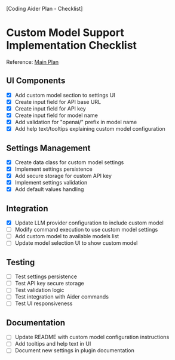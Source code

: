 [Coding Aider Plan - Checklist]

# Custom Model Support Implementation Checklist

Reference: [Main Plan](add_custom_model_support.md)

## UI Components
- [x] Add custom model section to settings UI
- [x] Create input field for API base URL
- [x] Create input field for API key
- [x] Create input field for model name
- [x] Add validation for "openai/" prefix in model name
- [x] Add help text/tooltips explaining custom model configuration

## Settings Management
- [x] Create data class for custom model settings
- [x] Implement settings persistence
- [x] Add secure storage for custom API key
- [x] Implement settings validation
- [x] Add default values handling

## Integration
- [x] Update LLM provider configuration to include custom model
- [ ] Modify command execution to use custom model settings
- [ ] Add custom model to available models list
- [ ] Update model selection UI to show custom model

## Testing
- [ ] Test settings persistence
- [ ] Test API key secure storage
- [ ] Test validation logic
- [ ] Test integration with Aider commands
- [ ] Test UI responsiveness

## Documentation
- [ ] Update README with custom model configuration instructions
- [ ] Add tooltips and help text in UI
- [ ] Document new settings in plugin documentation
